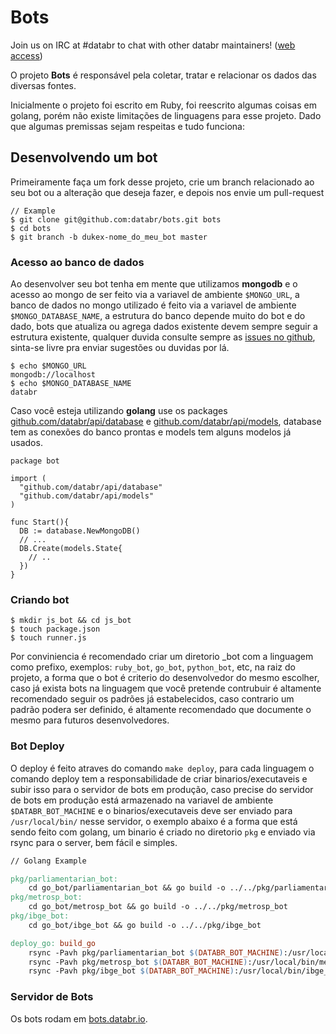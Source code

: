 # Bots

Join us on IRC at #databr to chat with other databr maintainers! ([web access](http://webchat.freenode.net/?channels=databr))

O projeto **Bots** é responsável pela coletar, tratar e relacionar os dados das diversas fontes.

Inicialmente o projeto foi escrito em Ruby, foi reescrito algumas coisas em golang, porém não existe limitações de linguagens para esse projeto. Dado que algumas premissas sejam respeitas e tudo funciona:

## Desenvolvendo um bot

Primeiramente faça um fork desse projeto, crie um branch relacionado ao seu bot ou a alteração que deseja fazer, e depois nos envie um pull-request

``` shell
// Example
$ git clone git@github.com:databr/bots.git bots
$ cd bots
$ git branch -b dukex-nome_do_meu_bot master
```

### Acesso ao banco de dados

Ao desenvolver seu bot tenha em mente que utilizamos **mongodb** e o acesso ao mongo de ser feito via a variavel de ambiente `$MONGO_URL`, a banco de dados no mongo utilizado é feito via a variavel de ambiente `$MONGO_DATABASE_NAME`, a estrutura do banco depende muito do bot e do dado, bots que atualiza ou agrega dados existente devem sempre seguir a estrutura existente, qualquer duvida consulte sempre as [issues no github](https://github.com/databr/bots/issues), sinta-se livre pra enviar sugestões ou duvidas por lá. 

``` shell
$ echo $MONGO_URL
mongodb://localhost
$ echo $MONGO_DATABASE_NAME
databr
```

Caso você esteja utilizando **golang** use os packages [github.com/databr/api/database](https://github.com/databr/api/tree/master/database) e [github.com/databr/api/models](https://github.com/databr/api/tree/master/models), database tem as conexões do banco prontas e models tem alguns modelos já usados.

``` golang
package bot

import (
  "github.com/databr/api/database"
  "github.com/databr/api/models"
)

func Start(){ 
  DB := database.NewMongoDB()
  // ...
  DB.Create(models.State{ 
    // ..
  })
}
```

### Criando bot

``` shell
$ mkdir js_bot && cd js_bot
$ touch package.json
$ touch runner.js
```

Por conviniencia é recomendado criar um diretorio \_bot com a linguagem como prefixo, exemplos: `ruby_bot`, `go_bot`, `python_bot`, etc, na raiz do projeto, a forma que o bot é criterio do desenvolvedor do mesmo escolher, caso já exista bots na linguagem que você pretende contrubuir é altamente recomendado seguir os padrões já estabelecidos, caso contrario um padrão podera ser definido, é altamente recomendado que documente o mesmo para futuros desenvolvedores.


### Bot Deploy

O deploy é feito atraves do comando ```make deploy```, para cada linguagem o comando deploy tem a responsabilidade de criar binarios/executaveis e subir isso para o servidor de bots em produção, caso precise do servidor de bots em produção está armazenado na variavel de ambiente ```$DATABR_BOT_MACHINE``` e o binarios/executaveis deve ser enviado para ```/usr/local/bin/``` nesse servidor, o exemplo abaixo é a forma que está sendo feito com golang, um binario é criado no diretorio ```pkg``` e enviado via rsync para o server, bem fácil e simples.

``` Makefile
// Golang Example

pkg/parliamentarian_bot:
	cd go_bot/parliamentarian_bot && go build -o ../../pkg/parliamentarian_bot
pkg/metrosp_bot:
	cd go_bot/metrosp_bot && go build -o ../../pkg/metrosp_bot
pkg/ibge_bot:
	cd go_bot/ibge_bot && go build -o ../../pkg/ibge_bot

deploy_go: build_go
	rsync -Pavh pkg/parliamentarian_bot $(DATABR_BOT_MACHINE):/usr/local/bin/parliamentarian_bot
	rsync -Pavh pkg/metrosp_bot $(DATABR_BOT_MACHINE):/usr/local/bin/metrosp_bot
	rsync -Pavh pkg/ibge_bot $(DATABR_BOT_MACHINE):/usr/local/bin/ibge_bot

```

### Servidor de Bots

Os bots rodam em [bots.databr.io](http://bots.databr.io).
